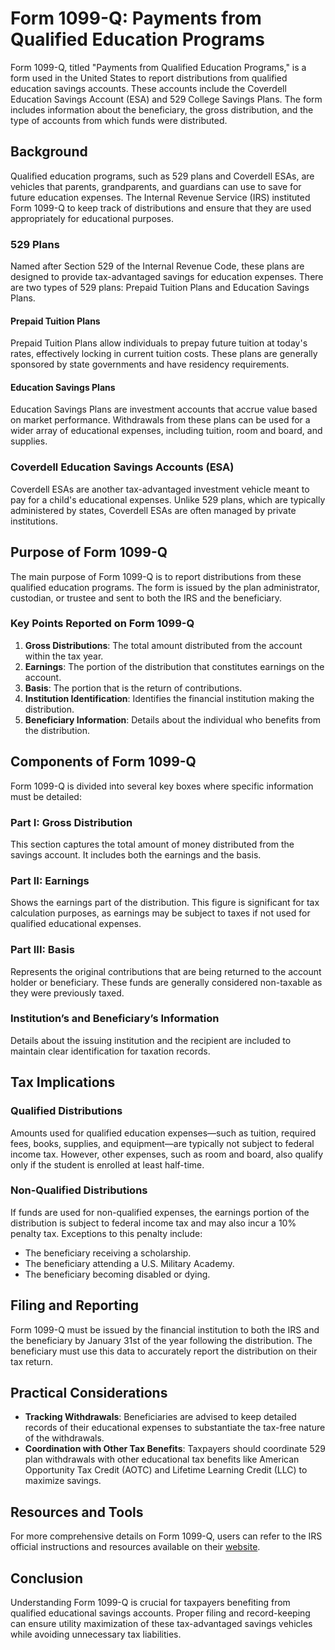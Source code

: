 # Form 1099-Q: Payments from Qualified Education Programs

Form 1099-Q, titled "Payments from Qualified Education Programs," is a form used in the United States to report distributions from qualified education savings accounts. These accounts include the Coverdell Education Savings Account (ESA) and 529 College Savings Plans. The form includes information about the beneficiary, the gross distribution, and the type of accounts from which funds were distributed.

## Background

Qualified education programs, such as 529 plans and Coverdell ESAs, are vehicles that parents, grandparents, and guardians can use to save for future education expenses. The Internal Revenue Service (IRS) instituted Form 1099-Q to keep track of distributions and ensure that they are used appropriately for educational purposes.

### 529 Plans

Named after Section 529 of the Internal Revenue Code, these plans are designed to provide tax-advantaged savings for education expenses. There are two types of 529 plans: Prepaid Tuition Plans and Education Savings Plans.

#### Prepaid Tuition Plans

Prepaid Tuition Plans allow individuals to prepay future tuition at today's rates, effectively locking in current tuition costs. These plans are generally sponsored by state governments and have residency requirements.

#### Education Savings Plans

Education Savings Plans are investment accounts that accrue value based on market performance. Withdrawals from these plans can be used for a wider array of educational expenses, including tuition, room and board, and supplies.

### Coverdell Education Savings Accounts (ESA)

Coverdell ESAs are another tax-advantaged investment vehicle meant to pay for a child's educational expenses. Unlike 529 plans, which are typically administered by states, Coverdell ESAs are often managed by private institutions.

## Purpose of Form 1099-Q

The main purpose of Form 1099-Q is to report distributions from these qualified education programs. The form is issued by the plan administrator, custodian, or trustee and sent to both the IRS and the beneficiary. 

### Key Points Reported on Form 1099-Q

1. **Gross Distributions**: The total amount distributed from the account within the tax year.
2. **Earnings**: The portion of the distribution that constitutes earnings on the account.
3. **Basis**: The portion that is the return of contributions.
4. **Institution Identification**: Identifies the financial institution making the distribution.
5. **Beneficiary Information**: Details about the individual who benefits from the distribution.

## Components of Form 1099-Q

Form 1099-Q is divided into several key boxes where specific information must be detailed:

### Part I: Gross Distribution

This section captures the total amount of money distributed from the savings account. It includes both the earnings and the basis.

### Part II: Earnings

Shows the earnings part of the distribution. This figure is significant for tax calculation purposes, as earnings may be subject to taxes if not used for qualified educational expenses.

### Part III: Basis

Represents the original contributions that are being returned to the account holder or beneficiary. These funds are generally considered non-taxable as they were previously taxed.

### Institution’s and Beneficiary’s Information

Details about the issuing institution and the recipient are included to maintain clear identification for taxation records.

## Tax Implications

### Qualified Distributions

Amounts used for qualified education expenses—such as tuition, required fees, books, supplies, and equipment—are typically not subject to federal income tax. However, other expenses, such as room and board, also qualify only if the student is enrolled at least half-time.

### Non-Qualified Distributions

If funds are used for non-qualified expenses, the earnings portion of the distribution is subject to federal income tax and may also incur a 10% penalty tax. Exceptions to this penalty include:

- The beneficiary receiving a scholarship.
- The beneficiary attending a U.S. Military Academy.
- The beneficiary becoming disabled or dying.

## Filing and Reporting

Form 1099-Q must be issued by the financial institution to both the IRS and the beneficiary by January 31st of the year following the distribution. The beneficiary must use this data to accurately report the distribution on their tax return.

## Practical Considerations

- **Tracking Withdrawals**: Beneficiaries are advised to keep detailed records of their educational expenses to substantiate the tax-free nature of the withdrawals.
- **Coordination with Other Tax Benefits**: Taxpayers should coordinate 529 plan withdrawals with other educational tax benefits like American Opportunity Tax Credit (AOTC) and Lifetime Learning Credit (LLC) to maximize savings.

## Resources and Tools

For more comprehensive details on Form 1099-Q, users can refer to the IRS official instructions and resources available on their [website](https://www.irs.gov/forms-pubs/form-1099-q-payments-from-qualified-education-programs-under-sections-529-and-530).

## Conclusion

Understanding Form 1099-Q is crucial for taxpayers benefiting from qualified educational savings accounts. Proper filing and record-keeping can ensure utility maximization of these tax-advantaged savings vehicles while avoiding unnecessary tax liabilities.